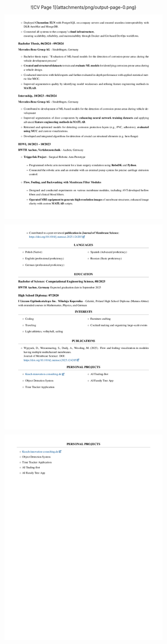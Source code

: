 <div align="center">

![CV Page 1](attachments/png/output-page-0.png}

![CV Page 2](attachments/png/output-page-1.png)

![CV Page 3](attachments/png/output-page-2.png)

![CV Page 4](attachments/png/output-page-3.png)

</div>
